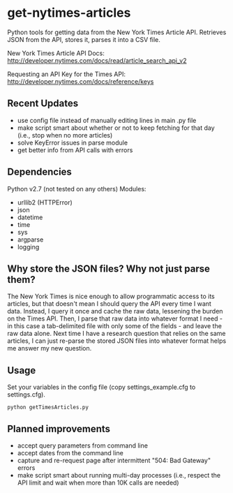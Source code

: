 get-nytimes-articles
====================

Python tools for getting data from the New York Times Article API. Retrieves JSON from the API, stores it, parses it into a CSV file.

New York Times Article API Docs: http://developer.nytimes.com/docs/read/article_search_api_v2

Requesting an API Key for the Times API: http://developer.nytimes.com/docs/reference/keys

## Recent Updates
- use config file instead of manually editing lines in main .py file
- make script smart about whether or not to keep fetching for that day (i.e., stop when no more articles)
- solve KeyError issues in parse module
- get better info from API calls with errors

## Dependencies
Python v2.7 (not tested on any others)
Modules:
- urllib2 (HTTPError)
- json
- datetime
- time
- sys
- argparse
- logging

## Why store the JSON files? Why not just parse them?
The New York Times is nice enough to allow programmatic access to its articles, but that doesn't mean I should query the API every time I want data. Instead, I query it once and cache the raw data, lessening the burden on the Times API. Then, I parse that raw data into whatever format I need - in this case a tab-delimited file with only some of the fields - and leave the raw data alone. Next time I have a research question that relies on the same articles, I can just re-parse the stored JSON files into whatever format helps me answer my new question.

## Usage
Set your variables in the config file (copy settings_example.cfg to settings.cfg).

```python getTimesArticles.py```

## Planned improvements
- accept query parameters from command line
- accept dates from the command line
- capture and re-request page after intermittent "504: Bad Gateway" errors
- make script smart about running multi-day processes (i.e., respect the API limit and wait when more than 10K calls are needed)
